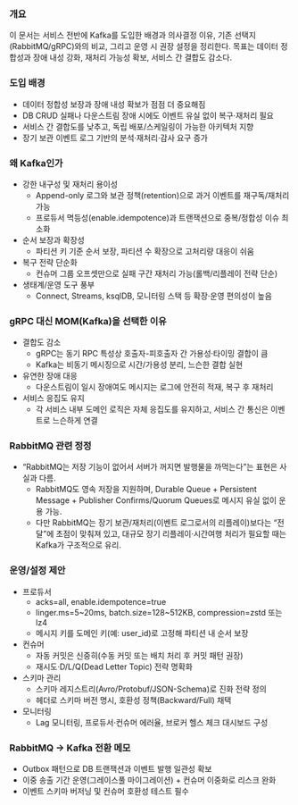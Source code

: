### 개요
이 문서는 서비스 전반에 Kafka를 도입한 배경과 의사결정 이유, 기존 선택지(RabbitMQ/gRPC)와의 비교, 그리고 운영 시 권장 설정을 정리한다. 목표는 데이터 정합성과 장애 내성 강화, 재처리 가능성 확보, 서비스 간 결합도 감소다.

### 도입 배경
- 데이터 정합성 보장과 장애 내성 확보가 점점 더 중요해짐
- DB CRUD 실패나 다운스트림 장애 시에도 이벤트 유실 없이 복구·재처리 필요
- 서비스 간 결합도를 낮추고, 독립 배포/스케일링이 가능한 아키텍처 지향
- 장기 보관 이벤트 로그 기반의 분석·재처리·감사 요구 증가

### 왜 Kafka인가
- 강한 내구성 및 재처리 용이성
  - Append-only 로그와 보관 정책(retention)으로 과거 이벤트를 재구독/재처리 가능
  - 프로듀서 멱등성(enable.idempotence)과 트랜잭션으로 중복/정합성 이슈 최소화
- 순서 보장과 확장성
  - 파티션 키 기준 순서 보장, 파티션 수 확장으로 고처리량 대응이 쉬움
- 복구 전략 단순화
  - 컨슈머 그룹 오프셋만으로 실패 구간 재처리 가능(롤백/리플레이 전략 단순)
- 생태계/운영 도구 풍부
  - Connect, Streams, ksqlDB, 모니터링 스택 등 확장·운영 편의성이 높음

### gRPC 대신 MOM(Kafka)을 선택한 이유
- 결합도 감소
  - gRPC는 동기 RPC 특성상 호출자-피호출자 간 가용성·타이밍 결합이 큼
  - Kafka는 비동기 메시징으로 시간/가용성 분리, 느슨한 결합 실현
- 유연한 장애 대응
  - 다운스트림이 일시 장애여도 메시지는 로그에 안전히 적재, 복구 후 재처리
- 서비스 응집도 유지
  - 각 서비스 내부 도메인 로직은 자체 응집도를 유지하고, 서비스 간 통신은 이벤트로 느슨하게 연결


### RabbitMQ 관련 정정
- “RabbitMQ는 저장 기능이 없어서 서버가 꺼지면 발행물을 까먹는다”는 표현은 사실과 다름.
  - RabbitMQ도 영속 저장을 지원하며, Durable Queue + Persistent Message + Publisher Confirms/Quorum Queues로 메시지 유실 없이 운용 가능.
  - 다만 RabbitMQ는 장기 보관/재처리(이벤트 로그로서의 리플레이)보다는 “전달”에 초점이 맞춰져 있고, 대규모 장기 리플레이·시간여행 처리가 필요할 때는 Kafka가 구조적으로 유리.


### 운영/설정 제안
- 프로듀서
  - acks=all, enable.idempotence=true
  - linger.ms=5~20ms, batch.size=128~512KB, compression=zstd 또는 lz4
  - 메시지 키를 도메인 키(예: user_id)로 고정해 파티션 내 순서 보장
- 컨슈머
  - 자동 커밋은 신중히(수동 커밋 또는 배치 처리 후 커밋 패턴 권장)
  - 재시도·D/L/Q(Dead Letter Topic) 전략 명확화
- 스키마 관리
  - 스키마 레지스트리(Avro/Protobuf/JSON-Schema)로 진화 전략 정의
  - 헤더로 스키마 버전 명시, 호환성 정책(Backward/Full) 채택
- 모니터링
  - Lag 모니터링, 프로듀서·컨슈머 에러율, 브로커 헬스 체크 대시보드 구성

### RabbitMQ → Kafka 전환 메모
- Outbox 패턴으로 DB 트랜잭션과 이벤트 발행 일관성 확보
- 이중 송출 기간 운영(그레이스풀 마이그레이션) + 컨슈머 이중화로 리스크 완화
- 이벤트 스키마 버저닝 및 컨슈머 호환성 테스트 필수



